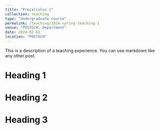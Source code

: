 ```yaml
---
title: "Precalculus 1"
collection: teaching
type: "Undergraduate course"
permalink: /teaching/2024-spring-teaching-1
venue: "POSTECH, Department"
date: 2024-02-01
location: "POSTECH"
---
```


This is a description of a teaching experience. You can use markdown like any other post.

Heading 1
======

Heading 2
======

Heading 3
======
